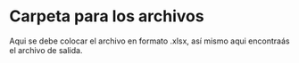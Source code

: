 # Carpeta para los archivos

Aqui se debe colocar el archivo en formato .xlsx, así mismo aqui encontraás el archivo de salida.